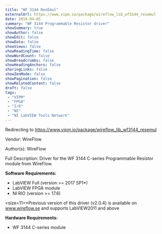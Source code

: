 ```yaml
---
title: "WF 3144 ResEmul"
externalUrl: https://www.vipm.io/package/wireflow_lib_wf3144_resemul
date: 2018-04-05
summary: "WF 3144 Programmable Resistor driver"
showSummary: true
showAuthor: false
showEdit: false
showData: false
showViews: false
showReadingTime: false
showWordCount: false
showBreadcrumbs: false
showHeadingAnchors: false
sharingLinks: false
showZenMode: false
showPagination: false
showRelatedContent: false
draft: false
tags:
 - "VIPM"
 - "FPGA"
 - "I/O"
 - "NI"
 - "NI LabVIEW Tools Network"
---
```


Redirecting to https://www.vipm.io/package/wireflow_lib_wf3144_resemul

Vendor: WireFlow

Author(s): WireFlow
 
Full Description:
Driver for the WF 3144 C-series Programmable Resistor module from WireFlow.

**Software Requirements:**
- LabVIEW Full (version >= 2017 SP1*)
- LabVIEW FPGA module
- NI RIO (version >= 17.6)

<size=11>*Previous version of this driver (v2.0.4) is available on www.wireflow.se and supports LabVIEW2011 and above</size>

**Hardware Requirements:**
- WF 3144 C-series module
